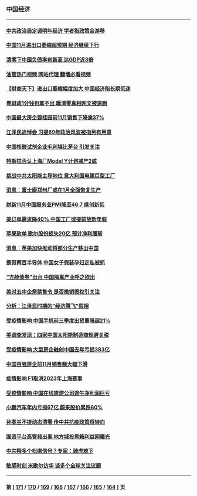### 中国经济
---
#### [中共政治局定调明年经济 学者指政策会游移](../../pages/ncid283/n13880122.md?12072045) 
#### [中国11月进出口萎缩超预期 经济继续下行](../../pages/ncid283/n13880013.md?12072045) 
#### [清零下中国负债率创新高 达GDP近3倍](../../pages/ncid283/n13879828.md?12072045) 
#### [油管热门视频 网站代理 翻墙必看视频](http://138.2.39.72:81/youtube.html?epic-marker?12072045)
#### [【财商天下】进出口萎缩幅度加大 中国经济陷长期低迷](../../pages/ncid283/n13879893.md?12072045) 
#### [粤财政1分钱也拿不出 曝清零真相网文被速删](../../pages/ncid283/n13879686.md?12072045) 
#### [中国最大房企碧桂园前11月销售下降逾37%](../../pages/ncid283/n13879696.md?12072045) 
#### [江泽民追悼会 习提89年政治风波被指另有用意](../../pages/ncid283/n13879438.md?12072045) 
#### [中国核酸试剂企业毛利堪比茅台 引发关注](../../pages/ncid283/n13879312.md?12072045) 
#### [特斯拉否认上海厂Model Y计划减产2成](../../pages/ncid283/n13879089.md?12072045) 
#### [挑战中共太阳能主导地位 意大利国电建巨型工厂](../../pages/ncid283/n13879055.md?12072045) 
#### [消息：富士康郑州厂或在1月全面恢复生产](../../pages/ncid283/n13878800.md?12072045) 
#### [财新11月中国服务业PMI降至46.7 续创新低](../../pages/ncid283/n13878711.md?12072045) 
#### [美订单需求降40% 中国工厂或提前放新年假](../../pages/ncid283/n13878498.md?12072045) 
#### [苹果砍单 歌尔股份损失20亿 预计净利腰斩](../../pages/ncid283/n13878113.md?12072045) 
#### [消息：苹果加快推动将部分生产移出中国](../../pages/ncid283/n13878030.md?12072045) 
#### [携带两百半导体 中国女子假装孕妇走私被抓](../../pages/ncid283/n13877878.md?12072045) 
#### [“方舱债券”出台 中国隔离产业呼之欲出](../../pages/ncid283/n13876933.md?12072045) 
#### [美对五中企祭禁售令 是否撤销授权引关注](../../pages/ncid283/n13877620.md?12072045) 
#### [分析：江泽民时期的“经济腾飞”假相](../../pages/ncid283/n13877564.md?12072045) 
#### [受疫情影响 中国手机前三季度出货量降超21%](../../pages/ncid283/n13877650.md?12072045) 
#### [美调查发现：四家中国太阳能制造商规避关税](../../pages/ncid283/n13877642.md?12072045) 
#### [受疫情影响 大型房企融创中国去年亏损383亿](../../pages/ncid283/n13877621.md?12072045) 
#### [中国百强房企前11月销售额大幅下滑](../../pages/ncid283/n13877619.md?12072045) 
#### [疫情影响 F1取消2023年上海赛事](../../pages/ncid283/n13877549.md?12072045) 
#### [受疫情影响 中国在线旅游公司途牛净利润巨亏](../../pages/ncid283/n13876978.md?12072045) 
#### [小鹏汽车年内亏损67亿 蔚来股价累跌60%](../../pages/ncid283/n13876944.md?12072045) 
#### [孙春兰不提动态清零 传中共抗疫政策将转向](../../pages/ncid283/n13876861.md?12072045) 
#### [国资平台高管频出事 地方城投黑箱利益网曝光](../../pages/ncid283/n13876893.md?12072045) 
#### [中共释多个松绑信号？专家：骑虎难下](../../pages/ncid283/n13876891.md?12072045) 
#### [敏感时刻 米歇尔访华 谈多个全球关注议题](../../pages/ncid283/n13876726.md?12072045) 

---
#### 第 [ [171](./171.md?12072045) / [170](./170.md?12072045) / [169](./169.md?12072045) / [168](./168.md?12072045) / [167](./167.md?12072045) / [166](./166.md?12072045) / [165](./165.md?12072045) / [164](./164.md?12072045) ] 页
